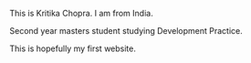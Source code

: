 
This is Kritika Chopra. I am from India. 

Second year masters student studying Development Practice.

This is hopefully my first website.
